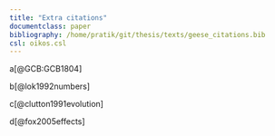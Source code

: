 ```yaml
---
title: "Extra citations"
documentclass: paper
bibliography: /home/pratik/git/thesis/texts/geese_citations.bib
csl: oikos.csl
---
```


a[@GCB:GCB1804]

b[@lok1992numbers]

c[@clutton1991evolution]

d[@fox2005effects]
